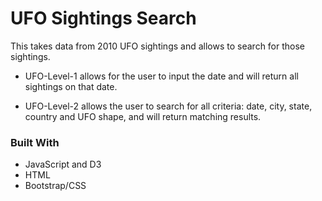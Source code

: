 
# UFO Sightings Search
This takes data from 2010 UFO sightings and allows to search for those sightings. 

* UFO-Level-1 allows for the user to input the date and will return all sightings on that date.

* UFO-Level-2 allows the user to search for all criteria: date, city, state, country and UFO shape, and will return matching results.

### Built With
* JavaScript and D3
* HTML
* Bootstrap/CSS

